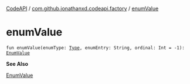 [CodeAPI](../index.md) / [com.github.jonathanxd.codeapi.factory](index.md) / [enumValue](.)

# enumValue

`fun enumValue(enumType: `[`Type`](http://docs.oracle.com/javase/6/docs/api/java/lang/reflect/Type.html)`, enumEntry: String, ordinal: Int = -1): `[`EnumValue`](../com.github.jonathanxd.codeapi.base/-enum-value/index.md)

**See Also**

[EnumValue](../com.github.jonathanxd.codeapi.base/-enum-value/index.md)

